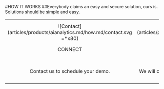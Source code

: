 <div class="product-how" markdown="1">
#HOW IT WORKS
##Everybody claims an easy and secure solution, ours is.<br/>Solutions should be simple and easy.<br/>

|   |   |   |
|:------:|:----------:|:----------:|
| ![Contact] (articles/products/aianalytics.md/how.md/contact.svg =*x80)<p class="how-title">CONNECT</p><br/><p class="how-description">Contact us to schedule your demo.</p> | ![Configure] (articles/products/aianalytics.md/how.md/configure.svg =*x80)<p class="how-title">CONFIGURE & INSTALL</p><br/><p class="how-description">We will configure and customize for your organization.</p> | ![Done] (articles/products/aianalytics.md/how.md/done.svg =*x80)<p class="how-title">YAY! DONE</p><br/><p class="how-description">Sit back and take advantage of an easy to use solution to analyze your data.</p > |
</div>